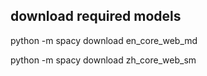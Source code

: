 
## download required models

python -m spacy download en_core_web_md

python -m spacy download zh_core_web_sm
